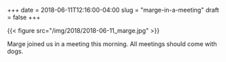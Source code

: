 +++
date = 2018-06-11T12:16:00-04:00
slug = "marge-in-a-meeting"
draft = false
+++

{{< figure src="/img/2018/2018-06-11_marge.jpg" >}}

Marge joined us in a meeting this morning. All meetings should come with dogs.
